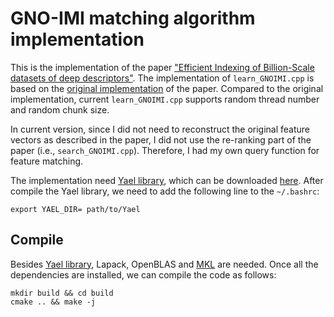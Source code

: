 GNO-IMI matching algorithm implementation
=============================================

This is the implementation of the paper ["Efficient Indexing of Billion-Scale datasets of deep descriptors"][1].  The implementation of `learn_GNOIMI.cpp` is based on the [original implementation][2] of the paper. Compared to the original implementation, current `learn_GNOIMI.cpp`  supports random thread number and random chunk size.

In current version, since I did not need to reconstruct the original feature vectors as described in the paper, I did not use the re-ranking part of the paper (i.e., `search_GNOIMI.cpp`). Therefore, I had my own query function for feature matching. 

The implementation need [Yael library][3], which can be downloaded [here][4]. After compile the Yael library, we need to add the following line to the `~/.bashrc`:

    export YAEL_DIR= path/to/Yael

Compile
-------

Besides [Yael library][3], Lapack, OpenBLAS and [MKL][5] are needed. Once all the dependencies are installed, we can compile the code as follows:

    mkdir build && cd build
    cmake .. && make -j


[1]: http://www.cv-foundation.org/openaccess/content_cvpr_2016/papers/Babenko_Efficient_Indexing_of_CVPR_2016_paper.pdf
[2]: https://github.com/arbabenko/GNOIMI
[3]: http://yael.gforge.inria.fr/
[4]: https://gforge.inria.fr/frs/download.php/file/34217/yael_v438.tar.gz
[5]: https://software.intel.com/en-us/intel-mkl
